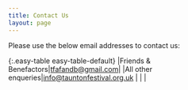 ```yaml
---
title: Contact Us
layout: page
---
```


Please use the below email addresses to contact us:

{:.easy-table easy-table-default}
|Friends & Benefactors|<tfafandb@gmail.com>|
|All other enqueries|<info@tauntonfestival.org.uk>
| | |